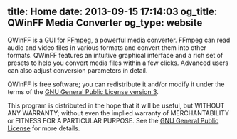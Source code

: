 title: Home
date: 2013-09-15 17:14:03
og_title: QWinFF Media Converter
og_type: website
---

QWinFF is a GUI for [FFmpeg](http://ffmpeg.org), a powerful media converter. FFmpeg can read audio and video files in various formats and convert them into other formats. QWinFF features an intuitive graphical interface and a rich set of presets to help you convert media files within a few clicks. Advanced users can also adjust conversion parameters in detail.

QWinFF is free software; you can redistribute it and/or modify it under the terms of the [GNU General Public License version 3](http://www.gnu.org/licenses/gpl.html).

This program is distributed in the hope that it will be useful, but WITHOUT ANY WARRANTY; without even the implied warranty of
MERCHANTABILITY or FITNESS FOR A PARTICULAR PURPOSE. See the [GNU General Public License](http://www.gnu.org/licenses/gpl.html) for more details.

